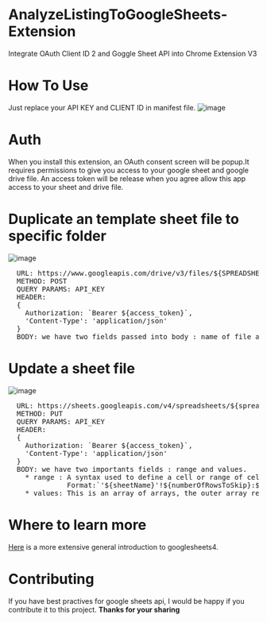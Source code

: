 # AnalyzeListingToGoogleSheets-Extension
Integrate OAuth Client ID 2 and Goggle Sheet API into Chrome Extension V3
# How To Use
Just replace your API KEY and CLIENT ID in manifest file.
![image](https://github.com/DucTriIT/AnalyzeListingToGoogleSheets-Extension/assets/64274096/ae97d26c-6fce-4cc9-ac88-318b2e7e5f10)
# Auth
When you install this extension, an OAuth consent screen will be popup.It requires permissions to give you access to your google sheet and google drive file.
An access token will be release when you agree allow this app access to your sheet and drive file.
# Duplicate an template sheet file to specific folder
![image](https://github.com/DucTriIT/AnalyzeListingToGoogleSheets-Extension/assets/64274096/69a6c1f7-9a8e-452f-bcf8-be5f72e11cd2)
<pre>
  URL: https://www.googleapis.com/drive/v3/files/${SPREADSHEET_SOURCE_ID}/copy
  METHOD: POST
  QUERY PARAMS: API_KEY
  HEADER: 
  {
    Authorization: `Bearer ${access_token}`,
    'Content-Type': 'application/json'
  }
  BODY: we have two fields passed into body : name of file and id of a specific drive folder
</pre>

# Update a sheet file
![image](https://github.com/DucTriIT/AnalyzeListingToGoogleSheets-Extension/assets/64274096/0fd8351f-f06e-4415-94a6-6b61b4967706)
<pre>
  URL: https://sheets.googleapis.com/v4/spreadsheets/${spreadsheetID}/values/${range}?valueInputOption=RAW
  METHOD: PUT
  QUERY PARAMS: API_KEY
  HEADER: 
  {
    Authorization: `Bearer ${access_token}`,
    'Content-Type': 'application/json'
  }
  BODY: we have two importants fields : range and values. 
    * range : A syntax used to define a cell or range of cells with a string that contains the sheet name plus the starting and ending cell coordinates using column letters and row numbers.
              Format:`'${sheetName}'!${numberOfRowsToSkip}:${lastRowNumber}`
    * values: This is an array of arrays, the outer array representing all the data and each inner array representing a major dimension. Each item in the inner array corresponds with one cell.
</pre>
# Where to learn more
[Here](https://developers.google.com/sheets/api/reference/rest/v4/spreadsheets) is a more extensive general introduction to googlesheets4.
# Contributing
If you have best practives for google sheets api, I would be happy if you contribute it to this project.
**Thanks for your sharing**

